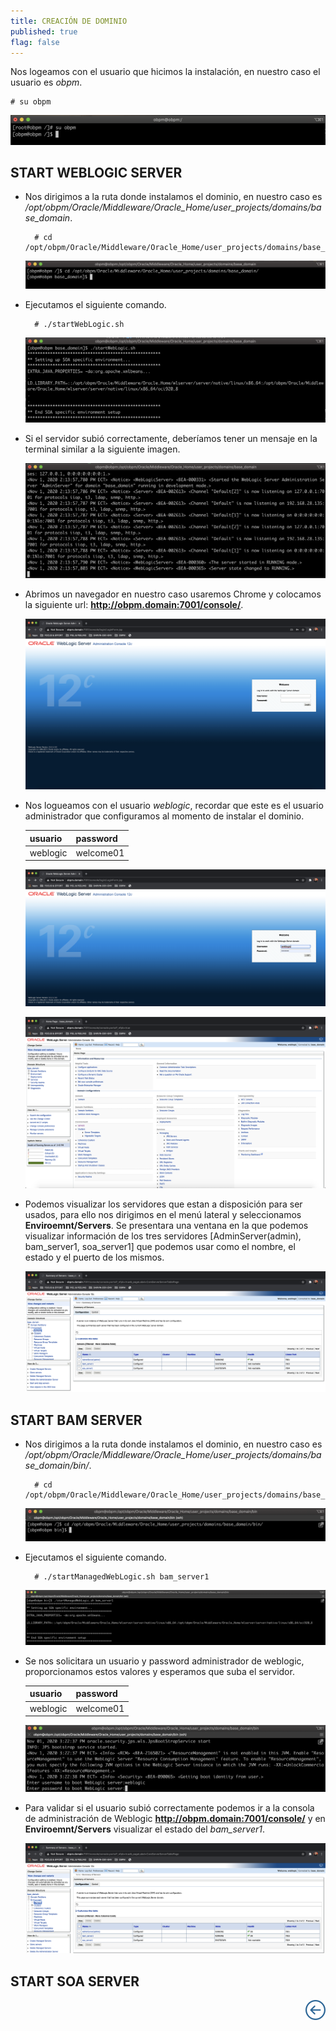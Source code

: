 ```yaml
---
title: CREACIÓN DE DOMINIO
published: true
flag: false 
---
```


Nos logeamos con el usuario que hicimos la instalación, en nuestro caso el usuario es *obpm*.

    # su obpm

![start_1](../assets/obpm/centos/start-service/start_1.png)

## START WEBLOGIC SERVER

+ Nos dirigimos a la ruta donde instalamos el dominio, en nuestro caso es */opt/obpm/Oracle/Middleware/Oracle_Home/user_projects/domains/base_domain*.

        # cd /opt/obpm/Oracle/Middleware/Oracle_Home/user_projects/domains/base_domain

    ![start_2](../assets/obpm/centos/start-service/start_2.png)

+ Ejecutamos el siguiente comando.

        # ./startWebLogic.sh

    ![start_3](../assets/obpm/centos/start-service/start_3.png)

+ Si el servidor subió correctamente, deberíamos tener un mensaje en la terminal similar a la siguiente imagen.

    ![start_4](../assets/obpm/centos/start-service/start_4.png)

+ Abrimos un navegador en nuestro caso usaremos Chrome y colocamos la siguiente url: **http://obpm.domain:7001/console/**.

    ![start_5](../assets/obpm/centos/start-service/start_5.png)

+ Nos logueamos con el usuario *weblogic*, recordar que este es el usuario administrador que configuramos al momento de instalar el dominio.

    | **usuario** | **password** |
    | ----------- | ------------ |
    | weblogic    | welcome01    |

    ![start_6](../assets/obpm/centos/start-service/start_6.png)

    ![start_7](../assets/obpm/centos/start-service/start_7.png)

+ Podemos visualizar los servidores que estan a disposición para ser usados, para ello nos dirigimos en el menú lateral y seleccionamos **Enviroemnt/Servers**. Se presentara una ventana en la que podemos visualizar información de los tres servidores [AdminServer(admin), bam_server1, soa_server1] que podemos usar como el nombre, el estado y el puerto de los mismos.

    ![start_8](../assets/obpm/centos/start-service/start_8.png)

## START BAM SERVER

+ Nos dirigimos a la ruta donde instalamos el dominio, en nuestro caso es */opt/obpm/Oracle/Middleware/Oracle_Home/user_projects/domains/base_domain/bin/*.

        # cd /opt/obpm/Oracle/Middleware/Oracle_Home/user_projects/domains/base_domain/bin/
    
    ![start_9](../assets/obpm/centos/start-service/start_9.png)

+ Ejecutamos el siguiente comando.

        # ./startManagedWebLogic.sh bam_server1

    ![start_10](../assets/obpm/centos/start-service/start_10.png)


+ Se nos solicitara un usuario y password administrador de weblogic, proporcionamos estos valores y esperamos que suba el servidor.

    | **usuario** | **password** |
    | ----------- | ------------ |
    | weblogic    | welcome01    |

    ![start_11](../assets/obpm/centos/start-service/start_11.png)

+ Para validar si el usuario subió correctamente podemos ir a la consola de administración de Weblogic **http://obpm.domain:7001/console/** y en **Enviroemnt/Servers** visualizar el estado del *bam_server1*.

    ![start_12](../assets/obpm/centos/start-service/start_12.png)

## START SOA SERVER

<div align="right">
    <a href="obpm-centos-install">
        <img src="../assets/icons/boton-back.png" title="Instalación OBPM Centos"  />
    </a>
</div>